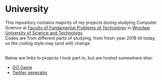# University
This repository contains majority of my projects during studying Computer Science at [Faculty of Fundamental Problems of Technology](http://wppt.pwr.edu.pl/en/) in [Wrocław University of Science and Technology](http://pwr.edu.pl/en/).</br>
Codes are from different parts of studying, from fresh-year 2018 till today, so the coding style may (and will) change.</br></br>

Below are links to projects I took part in, but are hosted somewhere else:
* [GO Game](https://github.com/Skazmen/ProjektTP)
* [Twitter generator](https://github.com/Reclocco/PYTON-SUPER-PROJEKT)
